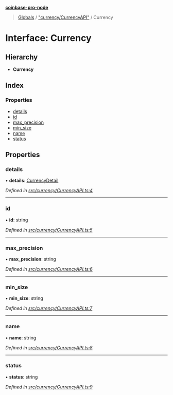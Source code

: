 **[coinbase-pro-node](../README.md)**

> [Globals](../globals.md) / ["currency/CurrencyAPI"](../modules/_currency_currencyapi_.md) / Currency

# Interface: Currency

## Hierarchy

- **Currency**

## Index

### Properties

- [details](_currency_currencyapi_.currency.md#details)
- [id](_currency_currencyapi_.currency.md#id)
- [max_precision](_currency_currencyapi_.currency.md#max_precision)
- [min_size](_currency_currencyapi_.currency.md#min_size)
- [name](_currency_currencyapi_.currency.md#name)
- [status](_currency_currencyapi_.currency.md#status)

## Properties

### details

• **details**: [CurrencyDetail](_currency_currencyapi_.currencydetail.md)

_Defined in [src/currency/CurrencyAPI.ts:4](https://github.com/bennyn/coinbase-pro-node/blob/26bf4d8/src/currency/CurrencyAPI.ts#L4)_

---

### id

• **id**: string

_Defined in [src/currency/CurrencyAPI.ts:5](https://github.com/bennyn/coinbase-pro-node/blob/26bf4d8/src/currency/CurrencyAPI.ts#L5)_

---

### max_precision

• **max_precision**: string

_Defined in [src/currency/CurrencyAPI.ts:6](https://github.com/bennyn/coinbase-pro-node/blob/26bf4d8/src/currency/CurrencyAPI.ts#L6)_

---

### min_size

• **min_size**: string

_Defined in [src/currency/CurrencyAPI.ts:7](https://github.com/bennyn/coinbase-pro-node/blob/26bf4d8/src/currency/CurrencyAPI.ts#L7)_

---

### name

• **name**: string

_Defined in [src/currency/CurrencyAPI.ts:8](https://github.com/bennyn/coinbase-pro-node/blob/26bf4d8/src/currency/CurrencyAPI.ts#L8)_

---

### status

• **status**: string

_Defined in [src/currency/CurrencyAPI.ts:9](https://github.com/bennyn/coinbase-pro-node/blob/26bf4d8/src/currency/CurrencyAPI.ts#L9)_
